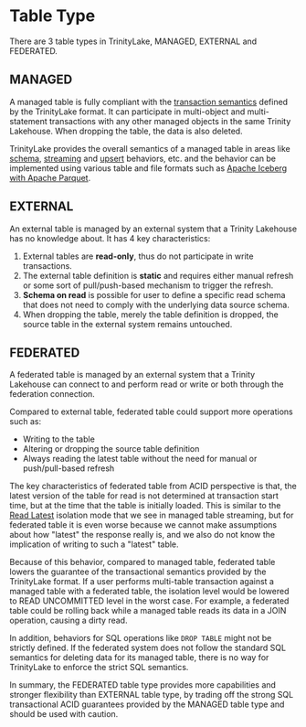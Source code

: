 # Table Type

There are 3 table types in TrinityLake, MANAGED, EXTERNAL and FEDERATED.

## MANAGED

A managed table is fully compliant with the [transaction semantics](../transaction.md) defined by the TrinityLake format.
It can participate in multi-object and multi-statement transactions with any other managed objects in the same Trinity Lakehouse.
When dropping the table, the data is also deleted.

TrinityLake provides the overall semantics of a managed table in areas like [schema](./table-schema.md),
[streaming](streaming.md) and [upsert](./upsert.md) behaviors, etc. and the behavior can be implemented using various table and file formats
such as [Apache Iceberg with Apache Parquet](./iceberg.md).

## EXTERNAL

An external table is managed by an external system that a Trinity Lakehouse has no knowledge about.
It has 4 key characteristics:

1. External tables are **read-only**, thus do not participate in write transactions.
2. The external table definition is **static** and requires either manual refresh or some sort of pull/push-based mechanism to trigger the refresh.
3. **Schema on read** is possible for user to define a specific read schema that does not need to comply with the underlying data source schema.
4. When dropping the table, merely the table definition is dropped, the source table in the external system remains untouched.

## FEDERATED

A federated table is managed by an external system that a Trinity Lakehouse can connect to 
and perform read or write or both through the federation connection.

Compared to external table, federated table could support more operations such as:

- Writing to the table
- Altering or dropping the source table definition
- Always reading the latest table without the need for manual or push/pull-based refresh

The key characteristics of federated table from ACID perspective is that,
the latest version of the table for read is not determined at transaction start time,
but at the time that the table is initially loaded.
This is similar to the [Read Latest](streaming.md#read-latest) isolation mode that we see in managed table streaming,
but for federated table it is even worse because we cannot make assumptions about how "latest" the response really is,
and we also do not know the implication of writing to such a "latest" table.

Because of this behavior, compared to managed table, federated table lowers the guarantee of the transactional 
semantics provided by the TrinityLake format. If a user performs multi-table transaction against a managed table 
with a federated table, the isolation level would be lowered to READ UNCOMMITTED level in the worst case.
For example, a federated table could be rolling back while a managed table reads its data in a 
JOIN operation, causing a dirty read.

In addition, behaviors for SQL operations like `DROP TABLE` might not be strictly defined.
If the federated system does not follow the standard SQL semantics for deleting data for its managed table,
there is no way for TrinityLake to enforce the strict SQL semantics.

In summary, the FEDERATED table type provides more capabilities and stronger flexibility than EXTERNAL table type,
by trading off the strong SQL transactional ACID guarantees provided by the MANAGED table type 
and should be used with caution.